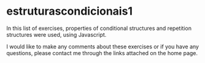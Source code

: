 # estruturascondicionais1

In this list of exercises, properties of conditional structures and repetition structures were used, using Javascript.

I would like to make any comments about these exercises or if you have any questions, please contact me through the links attached on the home page.
